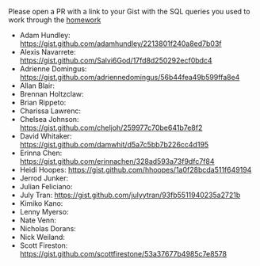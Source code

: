 Please open a PR with a link to your Gist with the SQL queries you used to work through the [homework](https://github.com/turingschool/lesson_plans/blob/master/ruby_03-professional_rails_applications/intermediate_sql.md)

* Adam Hundley: https://gist.github.com/adamhundley/2213801f240a8ed7b03f
* Alexis Navarrete:  https://gist.github.com/Salvi6God/17fd8d250292ecf0bdc4
* Adrienne Domingus: https://gist.github.com/adriennedomingus/56b44fea49b599ffa8e4
* Allan Blair:
* Brennan Holtzclaw:
* Brian Rippeto:
* Charissa Lawrenc:
* Chelsea Johnson: https://gist.github.com/cheljoh/259977c70be641b7e8f2
* David Whitaker: https://gist.github.com/damwhit/d5a7c5bb7b226cc4d195
* Erinna Chen: https://gist.github.com/erinnachen/328ad593a73f9dfc7f84
* Heidi Hoopes: https://gist.github.com/hhoopes/1a0f28bcda511f649194
* Jerrod Junker:
* Julian Feliciano:
* July Tran: https://gist.github.com/julyytran/93fb5511940235a2721b
* Kimiko Kano:
* Lenny Myerso:
* Nate Venn:
* Nicholas Dorans:
* Nick Weiland:
* Scott Fireston: https://gist.github.com/scottfirestone/53a37677b4985c7e8578
